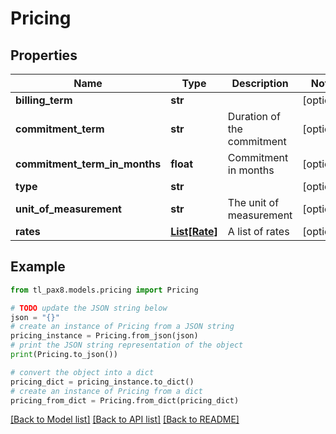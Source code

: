 # Pricing


## Properties

Name | Type | Description | Notes
------------ | ------------- | ------------- | -------------
**billing_term** | **str** |  | [optional] 
**commitment_term** | **str** | Duration of the commitment | [optional] 
**commitment_term_in_months** | **float** | Commitment in months | [optional] 
**type** | **str** |  | [optional] 
**unit_of_measurement** | **str** | The unit of measurement | [optional] 
**rates** | [**List[Rate]**](Rate.md) | A list of rates | [optional] 

## Example

```python
from tl_pax8.models.pricing import Pricing

# TODO update the JSON string below
json = "{}"
# create an instance of Pricing from a JSON string
pricing_instance = Pricing.from_json(json)
# print the JSON string representation of the object
print(Pricing.to_json())

# convert the object into a dict
pricing_dict = pricing_instance.to_dict()
# create an instance of Pricing from a dict
pricing_from_dict = Pricing.from_dict(pricing_dict)
```
[[Back to Model list]](../README.md#documentation-for-models) [[Back to API list]](../README.md#documentation-for-api-endpoints) [[Back to README]](../README.md)


